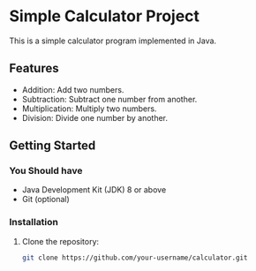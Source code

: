# Simple Calculator Project

This is a simple calculator program implemented in Java.

## Features

- Addition: Add two numbers.
- Subtraction: Subtract one number from another.
- Multiplication: Multiply two numbers.
- Division: Divide one number by another.

## Getting Started

### You Should have

- Java Development Kit (JDK) 8 or above
- Git (optional)

### Installation

1. Clone the repository:

   ```bash
   git clone https://github.com/your-username/calculator.git
